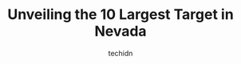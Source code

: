 ---
layout: ampstory
image: https://i0.wp.com/www.depkes.org/wp-content/uploads/2023/06/target-0-in-nevada-1685968594.jpeg?resize=640,853
author: techidn
featured: false
description: Discover the impressive array of Target options in Nevada, where you can find 10 of the largest Target establishments in the area. From renowned classics to hidden gems, Nevada offers a dive
title: Unveiling the 10 Largest Target in Nevada
cover:
   title: Unveiling the 10 Largest Target in Nevada
   subtitle: Rickpate
   background: https://www.depkes.org/wp-content/uploads/2023/06/target-0-in-nevada-1685968594.jpeg

pages: 
 - layout: thirds
   top: <h1>#1 Target</h1>
   bottom: "<p>As big-box stores go, this one is extraordinarily safety conscious. From the moment you walk into this Target located on Blue Diamond Rd., you notice the security kiosks </p>"
   background: https://www.depkes.org/wp-content/uploads/2023/06/target-1-in-nevada-1685968595.jpeg
   backgroundblur: true
 - layout: thirds
   top: <h1>#2 Target</h1>
   bottom: "<p>4001 S Maryland Pkwy, Las Vegas, NV 89119, United States</p>"
   background: https://www.depkes.org/wp-content/uploads/2023/06/target-2-in-nevada-1685968595.jpeg
   cta:
      link: https://www.depkes.org/blog/unveiling-the-10-largest-target-in-nevada/
      text: Unveiling the 10 Largest Target in Nevada
 - layout: thirds
   top: <h1>#3 Target</h1>
   bottom: "<p>3210 N Tenaya Way, Las Vegas, NV 89129, United States</p>"
   background: https://www.depkes.org/wp-content/uploads/2023/06/target-3-in-nevada-1685968596.jpeg
   cta:
      link: https://www.depkes.org/blog/unveiling-the-10-largest-target-in-nevada/
      text: Unveiling the 10 Largest Target in Nevada
 - layout: thirds
   top: <h1>#4 Target</h1>
   bottom: "<p>4155 S Grand Canyon Dr, Las Vegas, NV 89147, United States</p>"
   background: https://images.unsplash.com/photo-1509114397022-ed747cca3f65?ixlib=rb-4.0.3&ixid=MnwxMjA3fDB8MHxwaG90by1wYWdlfHx8fGVufDB8fHx8&auto=format&fit=crop&w=640&h=853&q=80
   cta:
      link: https://www.depkes.org/blog/unveiling-the-10-largest-target-in-nevada/
      text: Unveiling the 10 Largest Target in Nevada
 - layout: thirds
   top: <h1>#5 Target</h1>
   bottom: "<p>6371 N Decatur Blvd, Las Vegas, NV 89130, United States</p>"
   background: https://images.unsplash.com/photo-1599422314077-f4dfdaa4cd09?ixlib=rb-4.0.3&ixid=MnwxMjA3fDB8MHxwaG90by1wYWdlfHx8fGVufDB8fHx8&auto=format&fit=crop&w=640&h=853&q=80
   cta:
      link: https://www.depkes.org/blog/unveiling-the-10-largest-target-in-nevada/
      text: Unveiling the 10 Largest Target in Nevada
 - layout: thirds
   top: <h1>#6 Target</h1>
   bottom: "<p>Parking lot, 3550 S Rainbow Blvd, Las Vegas, NV 89103, United States</p>"
   background: https://images.unsplash.com/photo-1540457036297-448b6b99e91c?ixlib=rb-4.0.3&ixid=MnwxMjA3fDB8MHxwaG90by1wYWdlfHx8fGVufDB8fHx8&auto=format&fit=crop&w=640&h=853&q=80
   cta:
      link: https://www.depkes.org/blog/unveiling-the-10-largest-target-in-nevada/
      text: Unveiling the 10 Largest Target in Nevada
 - layout: thirds
   top: <h1>#7 Target</h1>
   bottom: "<p>6845 Sierra Center Pkwy, Reno, NV 89511, United States</p>"
   background: https://images.unsplash.com/photo-1522441815192-d9f04eb0615c?ixlib=rb-4.0.3&ixid=MnwxMjA3fDB8MHxwaG90by1wYWdlfHx8fGVufDB8fHx8&auto=format&fit=crop&w=640&h=853&q=80
   cta:
      link: https://www.depkes.org/blog/unveiling-the-10-largest-target-in-nevada/
      text: Unveiling the 10 Largest Target in Nevada
 - layout: thirds
   middle: Continue reading...
   background: https://images.unsplash.com/photo-1527067829737-402993088e6b?ixlib=rb-4.0.3&ixid=MnwxMjA3fDB8MHxwaG90by1wYWdlfHx8fGVufDB8fHx8&auto=format&fit=crop&w=640&h=853&q=80
   cta:
      link: https://www.depkes.org/blog/unveiling-the-10-largest-target-in-nevada/
      text: Unveiling the 10 Largest Target in Nevada
      
---